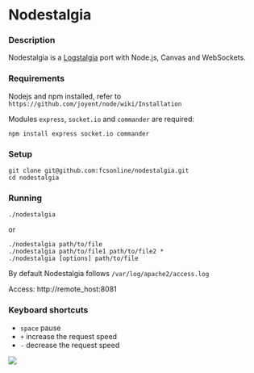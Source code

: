 Nodestalgia
===

### Description
Nodestalgia is a [Logstalgia](http://code.google.com/p/logstalgia/) port with Node.js, Canvas and WebSockets.

### Requirements
Nodejs and npm installed, refer to `https://github.com/joyent/node/wiki/Installation`

Modules `express`, `socket.io` and `commander` are required:

    npm install express socket.io commander

### Setup
    git clone git@github.com:fcsonline/nodestalgia.git
    cd nodestalgia

### Running

    ./nodestalgia
or

    ./nodestalgia path/to/file
    ./nodestalgia path/to/file1 path/to/file2 *
    ./nodestalgia [options] path/to/file

By default Nodestalgia follows `/var/log/apache2/access.log`

Access:
    http://remote_host:8081

### Keyboard shortcuts
* `space` pause
* `+` increase the request speed
* `-` decrease the request speed

![](http://fcsonline.github.com/nodestalgia/img/screenshot1.png)

